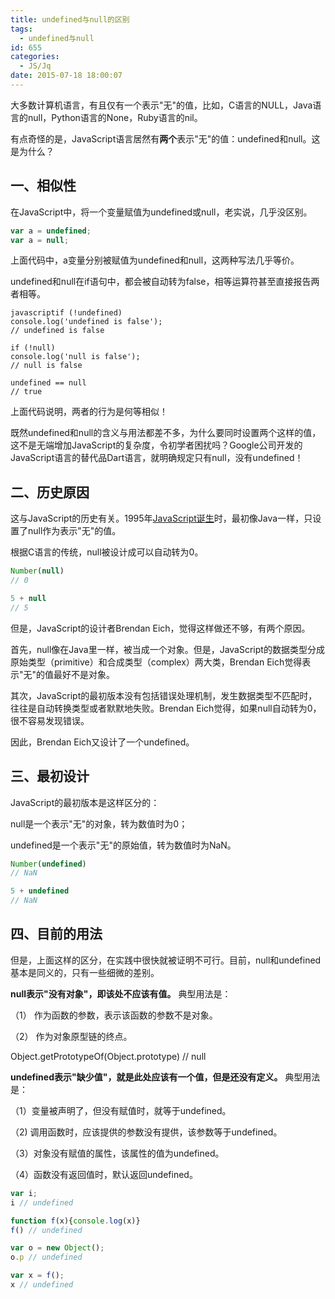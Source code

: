 ```yaml
---
title: undefined与null的区别
tags:
  - undefined与null
id: 655
categories:
  - JS/Jq
date: 2015-07-18 18:00:07
---
```


大多数计算机语言，有且仅有一个表示"无"的值，比如，C语言的NULL，Java语言的null，Python语言的None，Ruby语言的nil。

有点奇怪的是，JavaScript语言居然有**两个**表示"无"的值：undefined和null。这是为什么？

## 一、相似性

在JavaScript中，将一个变量赋值为undefined或null，老实说，几乎没区别。
```javascript
var a = undefined;
var a = null;
```
上面代码中，a变量分别被赋值为undefined和null，这两种写法几乎等价。

undefined和null在if语句中，都会被自动转为false，相等运算符甚至直接报告两者相等。
```
javascriptif (!undefined)
console.log('undefined is false');
// undefined is false

if (!null)
console.log('null is false');
// null is false

undefined == null
// true
```
上面代码说明，两者的行为是何等相似！

既然undefined和null的含义与用法都差不多，为什么要同时设置两个这样的值，这不是无端增加JavaScript的复杂度，令初学者困扰吗？Google公司开发的JavaScript语言的替代品Dart语言，就明确规定只有null，没有undefined！

## 二、历史原因

这与JavaScript的历史有关。1995年[JavaScript诞生](http://www.ruanyifeng.com/blog/2011/06/birth_of_javascript.html)时，最初像Java一样，只设置了null作为表示"无"的值。

根据C语言的传统，null被设计成可以自动转为0。
```javascript
Number(null)
// 0

5 + null
// 5
```
但是，JavaScript的设计者Brendan Eich，觉得这样做还不够，有两个原因。

首先，null像在Java里一样，被当成一个对象。但是，JavaScript的数据类型分成原始类型（primitive）和合成类型（complex）两大类，Brendan Eich觉得表示"无"的值最好不是对象。

其次，JavaScript的最初版本没有包括错误处理机制，发生数据类型不匹配时，往往是自动转换类型或者默默地失败。Brendan Eich觉得，如果null自动转为0，很不容易发现错误。

因此，Brendan Eich又设计了一个undefined。

## 三、最初设计

JavaScript的最初版本是这样区分的：

null是一个表示"无"的对象，转为数值时为0；

undefined是一个表示"无"的原始值，转为数值时为NaN。
```javascript
Number(undefined)
// NaN

5 + undefined
// NaN
```

## 四、目前的用法

但是，上面这样的区分，在实践中很快就被证明不可行。目前，null和undefined基本是同义的，只有一些细微的差别。

**null表示"没有对象"，即该处不应该有值。**
典型用法是：

（1） 作为函数的参数，表示该函数的参数不是对象。

（2） 作为对象原型链的终点。

Object.getPrototypeOf(Object.prototype)
// null

**undefined表示"缺少值"，就是此处应该有一个值，但是还没有定义。**
典型用法是：

（1）变量被声明了，但没有赋值时，就等于undefined。

（2) 调用函数时，应该提供的参数没有提供，该参数等于undefined。

（3）对象没有赋值的属性，该属性的值为undefined。

（4）函数没有返回值时，默认返回undefined。
```javascript
var i;
i // undefined

function f(x){console.log(x)}
f() // undefined

var o = new Object();
o.p // undefined

var x = f();
x // undefined
```